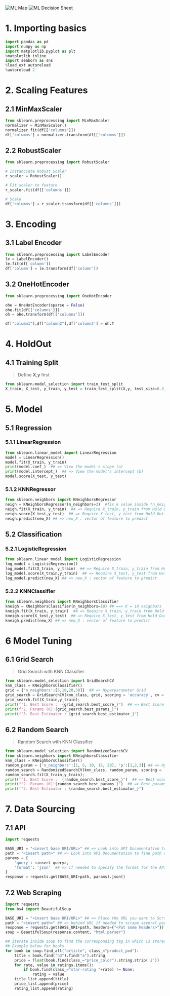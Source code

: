 ![ML Map](./MLMap.png)
![ML Decision Sheet](./ml_cheat_sheet.png)

# 1. Importing basics 
```python
import pandas as pd
import numpy as np
import matplotlib.pyplot as plt
%matplotlib inline  
import seaborn as sns
%load_ext autoreload
%autoreload 2
```
  

# 2. Scaling Features  

## 2.1 MinMaxScaler  
  
```python
from sklearn.preprocessing import MinMaxScaler
normalizer = MinMaxScaler() 
normalizer.fit(df[['columns']])
df['columns'] = normalizer.transform(df[['columns']])
```

## 2.2 RobustScaler  

```python
from sklearn.preprocessing import RobustScaler

# Instanciate Robust Scaler
r_scaler = RobustScaler()

# Fit scaler to feature
r_scaler.fit(df[['columns']])

# Scale
df['columns'] = r_scaler.transform(df[['columns']])
```

# 3. Encoding

## 3.1 Label Encoder

```python
from sklearn.preprocessing import LabelEncoder
le = LabelEncoder()
le.fit(df['column'])
df['column'] = le.transform(df['column'])
```

## 3.2 OneHotEncoder

```python
from sklearn.preprocessing import OneHotEncoder

ohe = OneHotEncoder(sparse = False)
ohe.fit(df[['columns']])
oh = ohe.transform(df[['columns']])

df["column1"],df["column2"],df['column3'] = oh.T
```

# 4. HoldOut  
  
## 4.1 Training Split  

> Define **X**,**y** first
```python
from sklearn.model_selection import train_test_split  
X_train, X_test, y_train, y_test = train_test_split(X,y, test_size=0.3) #X, y used here
```  
  
# 5. Model   

## 5.1 Regression  
  
### 5.1.1 LinearRegression
```python
from sklearn.linear_model import LinearRegression
model = LinearRegression()
model.fit(X_train, y_train)
print(model.coef_)  ## => View the model's slope (a)
print(model.intercept_)  ## => View the model's intercept (b)
model.score(X_test, y_test)
```
  
### 5.1.2 KNNRegressor  
  
```python
from sklearn.neighbors import KNeighborsRegressor 
neigh = KNeighborsRegressor(n_neighbors=2)  #fix k value inside *n_neighbors* parameter  
neigh.fit(X_train, y_train)  ## => Require X_train, y_train from Hold Out method
neigh.score(X_test,y_test)  ## => Require X_test, y_test from Hold Out method
neigh.predict(new_X) ## => new_X : vector of feature to predict
```  

## 5.2 Classification 
  
### 5.2.1 LogisticRegression  
```python
from sklearn.linear_model import LogisticRegression
log_model = LogisticRegression()
log_model.fit(X_train, y_train)  ## => Require X_train, y_train from Hold Out method
log_model.score(X_train,y_train)  ## => Require X_test, y_test from Hold Out method
log_model.predict(new_X) ## => new_X : vector of feature to predict  
```
  
### 5.2.2 KNNClassifier

```python
from sklearn.neighbors import KNeighborsClassifier
kneigh = KNeighborsClassifier(n_neighbors=10) ## ==> K = 10 neighbors
kneigh.fit(X_train, y_train)  ## => Require X_train, y_train from Hold Out method
kneigh.score(X_test,y_test)  ## => Require X_test, y_test from Hold Out method
kneigh.predict(new_X) ## => new_X : vector of feature to predict
```

# 6 Model Tuning  
  
## 6.1 Grid Search  

> Grid Search with KNN Classifier
```python
from sklearn.model_selection import GridSearchCV
knn_class = KNeighborsClassifier()
grid = {'n_neighbors':[5,10,20,30]}  ## => Hyperparameter Grid
grid_search = GridSearchCV(knn_class, grid, scoring = 'accuracy', cv = 5, n_jobs=-1) # paralellize computation 
grid_search.fit(X_train,y_train);
print(f"1. Best Score :  {grid_search.best_score_}")  ## => Best Score regarding scoring defined above
print(f"2. Params (K):{grid_search.best_params_}")
print(f"3. Best Estimator : {grid_search.best_estimator_}")
```  
  
  
## 6.2 Random Search  
  
> Random Search with KNN Classifier
```python
from sklearn.model_selection import RandomizedSearchCV
from sklearn.neighbors import KNeighborsClassifier
knn_class = KNeighborsClassifier()
random_param = {'n_neighbors':[1, 5, 10, 15, 20], 'p':[1,2,3]} ## => Hyperparameter Grid
random_search = RandomizedSearchCV(knn_class, random_param, scoring = 'recall', n_iter=5, cv = 5, n_jobs=-1) # paralellize computation 
random_search.fit(X_train,y_train);
print(f"1. Best Score :  {random_search.best_score_}")  ## => Best score (related to scoring metric)
print(f"2. Params (K):{random_search.best_params_}")  ## => Best params
print(f"3. Best Estimator : {random_search.best_estimator_}")  
```  

# 7. Data Sourcing
## 7.1 API

```python
import requests

BASE_URI = "<insert base URI/URL>" ## => Look into API Documentation to find BASE_URI
path = "<insert path>" ## => Look into API Documentation to find path of requested data
params = {
    'query': <insert query>,
    'format': 'json'  ## => if needed to specify the format for the API call
}
response = requests.get(BASE_URI+path, params).json()
```

## 7.2 Web Scraping

```python
import requests
from bs4 import BeautifulSoup

BASE_URI = "<insert base URI/URL>" ## => Place the URL you want to Scrape
path = "<insert path>" ## => behind URL if needed to scrape several pages for example
response = requests.get(BASE_URI+path, headers={"<Put some headers>"})  ## => headers could be needed to specify language content in return
soup = BeautifulSoup(response.content, "html.parser")

## iterate inside soup to find the corresponding tag in which is stored the desired content.
## Example below for books
for book in soup.find_all("article", class_="product_pod"):
    title = book.find("h3").find("a").string
    price = float(book.find(class_="price_color").string.strip('£'))
    for rate, value in ratings.items():
        if book.find(class_="star-rating "+rate) != None:
            rating = value
    title_list.append(title)
    price_list.append(price)
    rating_list.append(rating)

```